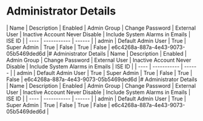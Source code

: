 # Administrator Details
| Name | Description | Enabled | Admin Group | Change Password | External User | Inactive Account Never Disable | Include System Alarms in Emails | ISE ID |
| ---- | ----------- | ------ |
| admin | Default Admin User | True | Super Admin | True | False | True | False | e6c4268a-887a-4e43-9073-05b5469ded6d |# Administrator Details
| Name | Description | Enabled | Admin Group | Change Password | External User | Inactive Account Never Disable | Include System Alarms in Emails | ISE ID |
| ---- | ----------- | ------ |
| admin | Default Admin User | True | Super Admin | True | False | True | False | e6c4268a-887a-4e43-9073-05b5469ded6d |# Administrator Details
| Name | Description | Enabled | Admin Group | Change Password | External User | Inactive Account Never Disable | Include System Alarms in Emails | ISE ID |
| ---- | ----------- | ------ |
| admin | Default Admin User | True | Super Admin | True | False | True | False | e6c4268a-887a-4e43-9073-05b5469ded6d |